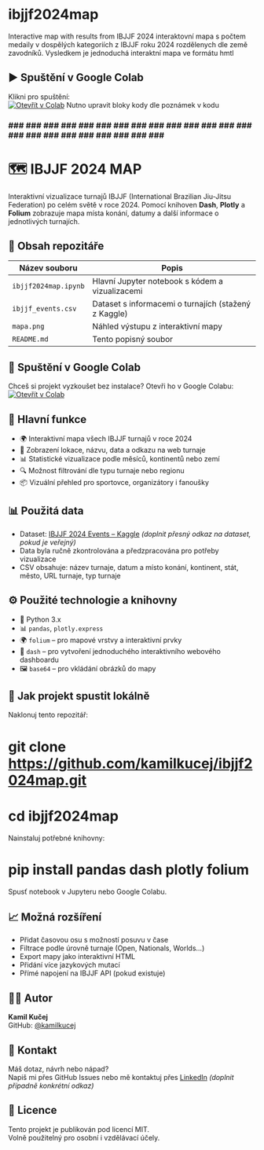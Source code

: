 # ibjjf2024map
Interactive map with results from IBJJF 2024
interaktovní mapa s počtem medaily v dospělých kategoriích z IBJJF roku 2024 rozdělenych dle země zavodníků.
Vysledkem je jednoduchá interaktní mapa ve formátu hmtl

## ▶️ Spuštění v Google Colab

Klikni pro spuštění:  
[![Otevřít v Colab](https://colab.research.google.com/assets/colab-badge.svg)](https://colab.research.google.com/github/kamilkucej/ibjjf2024map/blob/main/ibjjf2024map.ipynb)
Nutno upravit bloky kody dle poznámek v kodu

### ### ### ### ### ### ### ### ### ### ### ### ### ### ### ### ### ### ### ### ### ### ### ### ###
# 🗺️ IBJJF 2024 MAP

Interaktivní vizualizace turnajů IBJJF (International Brazilian Jiu-Jitsu Federation) po celém světě v roce 2024. Pomocí knihoven **Dash**, **Plotly** a **Folium** zobrazuje mapa místa konání, datumy a další informace o jednotlivých turnajích.

## 📌 Obsah repozitáře

| Název souboru       | Popis                                               |
|---------------------|------------------------------------------------------|
| `ibjjf2024map.ipynb`| Hlavní Jupyter notebook s kódem a vizualizacemi     |
| `ibjjf_events.csv`  | Dataset s informacemi o turnajích (stažený z Kaggle)|
| `mapa.png`          | Náhled výstupu z interaktivní mapy                  |
| `README.md`         | Tento popisný soubor                                 |

## 🚀 Spuštění v Google Colab

Chceš si projekt vyzkoušet bez instalace? Otevři ho v Google Colabu:  
[![Otevřít v Colab](https://colab.research.google.com/assets/colab-badge.svg)](https://colab.research.google.com/github/kamilkucej/ibjjf2024map/blob/main/ibjjf2024map.ipynb)

## 🧠 Hlavní funkce

- 🌍 Interaktivní mapa všech IBJJF turnajů v roce 2024  
- 📍 Zobrazení lokace, názvu, data a odkazu na web turnaje  
- 📊 Statistické vizualizace podle měsíců, kontinentů nebo zemí  
- 🔍 Možnost filtrování dle typu turnaje nebo regionu  
- 📦 Vizuální přehled pro sportovce, organizátory i fanoušky  

## 📊 Použitá data

- Dataset: [IBJJF 2024 Events – Kaggle](https://www.kaggle.com/) *(doplnit přesný odkaz na dataset, pokud je veřejný)*  
- Data byla ručně zkontrolována a předzpracována pro potřeby vizualizace  
- CSV obsahuje: název turnaje, datum a místo konání, kontinent, stát, město, URL turnaje, typ turnaje  

## ⚙️ Použité technologie a knihovny

- 🐍 Python 3.x  
- 📊 `pandas`, `plotly.express`  
- 🌍 `folium` – pro mapové vrstvy a interaktivní prvky  
- 📱 `dash` – pro vytvoření jednoduchého interaktivního webového dashboardu  
- 🖼️ `base64` – pro vkládání obrázků do mapy  

## 🧰 Jak projekt spustit lokálně

Naklonuj tento repozitář:  
# git clone https://github.com/kamilkucej/ibjjf2024map.git  
# cd ibjjf2024map  

Nainstaluj potřebné knihovny:  
# pip install pandas dash plotly folium  

Spusť notebook v Jupyteru nebo Google Colabu.

## 📈 Možná rozšíření

- Přidat časovou osu s možností posuvu v čase  
- Filtrace podle úrovně turnaje (Open, Nationals, Worlds...)  
- Export mapy jako interaktivní HTML  
- Přidání více jazykových mutací  
- Přímé napojení na IBJJF API (pokud existuje)  

## 🧑‍💻 Autor

**Kamil Kučej**  
GitHub: [@kamilkucej](https://github.com/kamilkucej)

## 💬 Kontakt

Máš dotaz, návrh nebo nápad?  
Napiš mi přes GitHub Issues nebo mě kontaktuj přes [LinkedIn](https://www.linkedin.com/) *(doplnit případně konkrétní odkaz)*

## 📄 Licence

Tento projekt je publikován pod licencí MIT.  
Volně použitelný pro osobní i vzdělávací účely.
